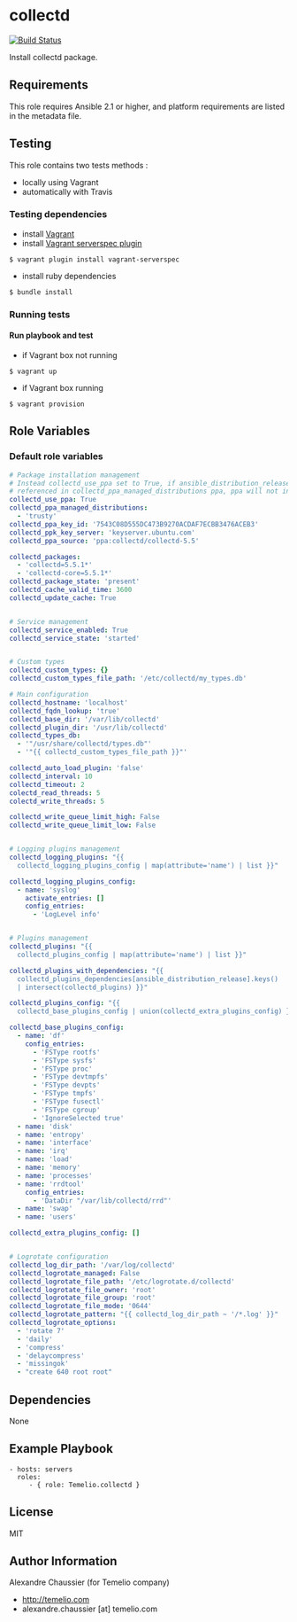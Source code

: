 # collectd

[![Build Status](https://travis-ci.org/Temelio/ansible-role-collectd.svg?branch=master)](https://travis-ci.org/Temelio/ansible-role-collectd)

Install collectd package.

## Requirements

This role requires Ansible 2.1 or higher,
and platform requirements are listed in the metadata file.

## Testing

This role contains two tests methods :
- locally using Vagrant
- automatically with Travis

### Testing dependencies
- install [Vagrant](https://www.vagrantup.com)
- install [Vagrant serverspec plugin](https://github.com/jvoorhis/vagrant-serverspec)
```
$ vagrant plugin install vagrant-serverspec
```
- install ruby dependencies
```
$ bundle install
```

### Running tests

#### Run playbook and test

- if Vagrant box not running
```
$ vagrant up
```
- if Vagrant box running
```
$ vagrant provision
```

## Role Variables

### Default role variables

``` yaml
# Package installation management
# Instead collectd_use_ppa set to True, if ansible_distribution_release not
# referenced in collectd_ppa_managed_distributions ppa, ppa will not installed
collectd_use_ppa: True
collectd_ppa_managed_distributions:
  - 'trusty'
collectd_ppa_key_id: '7543C08D555DC473B9270ACDAF7ECBB3476ACEB3'
collectd_ppk_key_server: 'keyserver.ubuntu.com'
collectd_ppa_source: 'ppa:collectd/collectd-5.5'

collectd_packages:
  - 'collectd=5.5.1*'
  - 'collectd-core=5.5.1*'
collectd_package_state: 'present'
collectd_cache_valid_time: 3600
collectd_update_cache: True


# Service management
collectd_service_enabled: True
collectd_service_state: 'started'


# Custom types
collectd_custom_types: {}
collectd_custom_types_file_path: '/etc/collectd/my_types.db'

# Main configuration
collectd_hostname: 'localhost'
collectd_fqdn_lookup: 'true'
collectd_base_dir: '/var/lib/collectd'
collectd_plugin_dir: '/usr/lib/collectd'
collectd_types_db:
  - '"/usr/share/collectd/types.db"'
  - '"{{ collectd_custom_types_file_path }}"'

collectd_auto_load_plugin: 'false'
collectd_interval: 10
collectd_timeout: 2
colectd_read_threads: 5
colectd_write_threads: 5

collectd_write_queue_limit_high: False
collectd_write_queue_limit_low: False


# Logging plugins management
collectd_logging_plugins: "{{
  collectd_logging_plugins_config | map(attribute='name') | list }}"

collectd_logging_plugins_config:
  - name: 'syslog'
    activate_entries: []
    config_entries:
      - 'LogLevel info'


# Plugins management
collectd_plugins: "{{
  collectd_plugins_config | map(attribute='name') | list }}"

collectd_plugins_with_dependencies: "{{
  collectd_plugins_dependencies[ansible_distribution_release].keys()
  | intersect(collectd_plugins) }}"

collectd_plugins_config: "{{
  collectd_base_plugins_config | union(collectd_extra_plugins_config) }}"

collectd_base_plugins_config:
  - name: 'df'
    config_entries:
      - 'FSType rootfs'
      - 'FSType sysfs'
      - 'FSType proc'
      - 'FSType devtmpfs'
      - 'FSType devpts'
      - 'FSType tmpfs'
      - 'FSType fusectl'
      - 'FSType cgroup'
      - 'IgnoreSelected true'
  - name: 'disk'
  - name: 'entropy'
  - name: 'interface'
  - name: 'irq'
  - name: 'load'
  - name: 'memory'
  - name: 'processes'
  - name: 'rrdtool'
    config_entries:
      - 'DataDir "/var/lib/collectd/rrd"'
  - name: 'swap'
  - name: 'users'

collectd_extra_plugins_config: []


# Logrotate configuration
collectd_log_dir_path: '/var/log/collectd'
collectd_logrotate_managed: False
collectd_logrotate_file_path: '/etc/logrotate.d/collectd'
collectd_logrotate_file_owner: 'root'
collectd_logrotate_file_group: 'root'
collectd_logrotate_file_mode: '0644'
collectd_logrotate_pattern: "{{ collectd_log_dir_path ~ '/*.log' }}"
collectd_logrotate_options:
  - 'rotate 7'
  - 'daily'
  - 'compress'
  - 'delaycompress'
  - 'missingok'
  - "create 640 root root"
```

## Dependencies

None

## Example Playbook

    - hosts: servers
      roles:
         - { role: Temelio.collectd }

## License

MIT

## Author Information

Alexandre Chaussier (for Temelio company)
- http://temelio.com
- alexandre.chaussier [at] temelio.com


